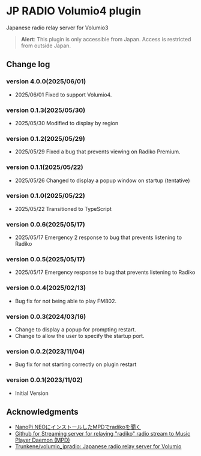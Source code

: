 # JP RADIO Volumio4 plugin
Japanese radio relay server for Volumio3

> **Alert**: This plugin is only accessible from Japan. Access is restricted from outside Japan.

## Change log
### version 4.0.0(2025/06/01)
+ 2025/06/01 Fixed to support Volumio4.
### version 0.1.3(2025/05/30)
+ 2025/05/30 Modified to display by region
### version 0.1.2(2025/05/29)
+ 2025/05/29 Fixed a bug that prevents viewing on Radiko Premium.
### version 0.1.1(2025/05/22)
+ 2025/05/26 Changed to display a popup window on startup (tentative)
### version 0.1.0(2025/05/22)
+ 2025/05/22 Transitioned to TypeScript
### version 0.0.6(2025/05/17)
+ 2025/05/17 Emergency 2 response to bug that prevents listening to Radiko
### version 0.0.5(2025/05/17)
+ 2025/05/17 Emergency response to bug that prevents listening to Radiko
### version 0.0.4(2025/02/13)
* Bug fix for not being able to play FM802.
### version 0.0.3(2024/03/16)
* Change to display a popup for prompting restart.
* Change to allow the user to specify the startup port.
### version 0.0.2(2023/11/04)
* Bug fix for not starting correctly on plugin restart
### version 0.0.1(2023/11/02)
* Initial Version

## Acknowledgments
* [NanoPi NEOにインストールしたMPDでradikoを聞く](http://burro.hatenablog.com/entry/2019/02/16/175836)
* [Github for Streaming server for relaying "radiko" radio stream to Music Player Daemon (MPD)](https://github.com/burrocargado/RadioRelayServer)
* [Trunkene/volumio_jpradio: Japanese radio relay server for Volumio](https://github.com/Trunkene/volumio_jpradio)